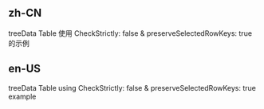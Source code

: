 ## zh-CN

treeData Table 使用 CheckStrictly: false & preserveSelectedRowKeys: true 的示例

## en-US

treeData Table using CheckStrictly: false & preserveSelectedRowKeys: true example
